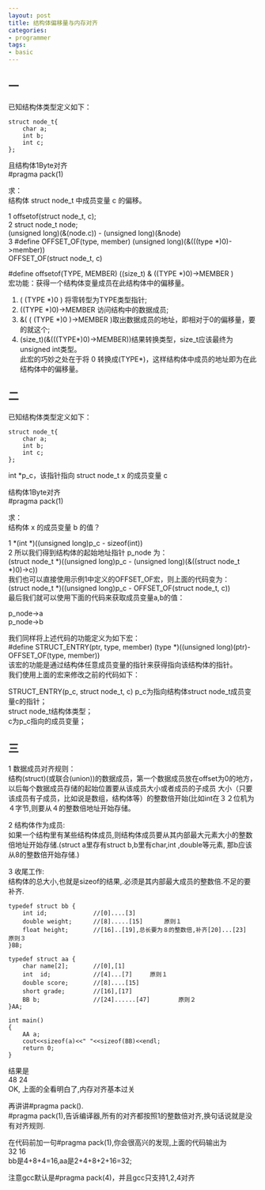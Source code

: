 ```yaml
---
layout: post
title: 结构体偏移量与内存对齐
categories:
- programmer
tags:
- basic
---
```



## 一
已知结构体类型定义如下：

	struct node_t{
		char a;
		int b;
		int c;
	};

且结构体1Byte对齐		
    #pragma pack(1)

求：		
结构体 struct node_t 中成员变量 c 的偏移。

1	offsetof(struct node_t, c);		
2	struct node_t node;		
	(unsigned long)(&(node.c)) - (unsigned long)(&node)		
3	#define OFFSET_OF(type, member) (unsigned long)(&(((type *)0)->member))		
	OFFSET_OF(struct node_t, c)		


#define offsetof(TYPE, MEMBER) ((size_t) & ((TYPE *)0)->MEMBER )		
宏功能：获得一个结构体变量成员在此结构体中的偏移量。		

1. ( (TYPE *)0 ) 将零转型为TYPE类型指针;		
2. ((TYPE *)0)->MEMBER 访问结构中的数据成员;		
3. &( ( (TYPE *)0 )->MEMBER )取出数据成员的地址，即相对于0的偏移量，要的就这个;		
4. (size_t)(&(((TYPE*)0)->MEMBER))结果转换类型，size_t应该最终为unsigned int类型。		
此宏的巧妙之处在于将 0 转换成(TYPE*)，这样结构体中成员的地址即为在此结构体中的偏移量。		



## 二
已知结构体类型定义如下：

	struct node_t{
		char a;
		int b;
		int c;
	};

int *p_c，该指针指向 struct node_t x 的成员变量 c

结构体1Byte对齐		
#pragma pack(1)

求：		
结构体 x 的成员变量 b 的值？

1	*(int *)((unsigned long)p_c - sizeof(int))		
2	所以我们得到结构体的起始地址指针 p_node 为：		
(struct node_t *)((unsigned long)p_c - (unsigned long)(&((struct node_t *)0)->c))		
我们也可以直接使用示例1中定义的OFFSET_OF宏，则上面的代码变为：		
(struct node_t *)((unsigned long)p_c - OFFSET_OF(struct node_t, c))		
最后我们就可以使用下面的代码来获取成员变量a,b的值：		

p_node->a		
p_node->b		

我们同样将上述代码的功能定义为如下宏：		
#define STRUCT_ENTRY(ptr, type, member) (type *)((unsigned long)(ptr)-OFFSET_OF(type, member))		
该宏的功能是通过结构体任意成员变量的指针来获得指向该结构体的指针。		
我们使用上面的宏来修改之前的代码如下：

STRUCT_ENTRY(p_c, struct node_t, c)
p_c为指向结构体struct node_t成员变量c的指针；		
struct node_t结构体类型；		
c为p_c指向的成员变量；		



## 三
1	数据成员对齐规则：		
结构(struct)(或联合(union))的数据成员，第一个数据成员放在offset为0的地方，以后每个数据成员存储的起始位置要从该成员大小或者成员的子成员
大小（只要该成员有子成员，比如说是数组，结构体等）的整数倍开始(比如int在３２位机为４字节,则要从４的整数倍地址开始存储。

2	结构体作为成员:			
如果一个结构里有某些结构体成员,则结构体成员要从其内部最大元素大小的整数倍地址开始存储.(struct a里存有struct b,b里有char,int ,double等元素,
那b应该从8的整数倍开始存储.)

3	收尾工作:		
结构体的总大小,也就是sizeof的结果,.必须是其内部最大成员的整数倍.不足的要补齐.


	typedef struct bb {
		int id;				//[0]....[3]
		double weight;		//[8].....[15]		原则１
		float height;		//[16]..[19],总长要为８的整数倍,补齐[20]...[23]		原则３
	}BB;

	typedef struct aa {
		char name[2];		//[0],[1]
		int  id;			//[4]...[7]		原则１
		double score;		//[8]....[15]　　　　
		short grade;		//[16],[17]　　　　　　　　
		BB b;				//[24]......[47]		原则２
	}AA;

	int main()
	{
		AA a;
		cout<<sizeof(a)<<" "<<sizeof(BB)<<endl;
		return 0;
	}

结果是		
48 24		
OK, 上面的全看明白了,内存对齐基本过关


再讲讲#pragma pack().		
#pragma pack(1),告诉编译器,所有的对齐都按照1的整数倍对齐,换句话说就是没有对齐规则.		

在代码前加一句#pragma pack(1),你会很高兴的发现,上面的代码输出为		
32 16		
bb是4+8+4=16,aa是2+4+8+2+16=32;		

注意gcc默认是#pragma pack(4)，并且gcc只支持1,2,4对齐





